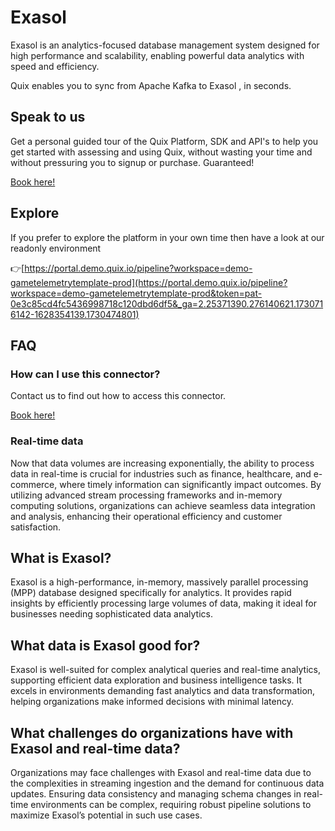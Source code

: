 <!--[tech-name]-->
# Exasol

<!--[ai-blurb-about-tech]-->
Exasol is an analytics-focused database management system designed for high performance and scalability, enabling powerful data analytics with speed and efficiency.

Quix enables you to sync from Apache Kafka <span id="to_or_from">to</span> <span id="techname">Exasol</span> , in seconds.

## Speak to us

Get a personal guided tour of the Quix Platform, SDK and API's to help you get started with assessing and using Quix, without wasting your time and without pressuring you to signup or purchase. Guaranteed!

[Book here!](https://share.hsforms.com/1iW0TmZzKQMChk0lxd_tGiw4yjw2?__hstc=175542013.19c333c2ae8002be5fbc6a17a447e442.1730474801833.1730474801833.1730716142494.2&__hssc=175542013.2.1730716142494&__hsfp=3927774151)

## Explore

If you prefer to explore the platform in your own time then have a look at our readonly environment

👉[https://portal.demo.quix.io/pipeline?workspace=demo-gametelemetrytemplate-prod](https://portal.demo.quix.io/pipeline?workspace=demo-gametelemetrytemplate-prod&token=pat-0e3c85cd4fc5436998718c120dbd6df5&_ga=2.25371390.276140621.1730716142-1628354139.1730474801)

## FAQ 

### How can I use this connector?

Contact us to find out how to access this connector.

[Book here!](https://share.hsforms.com/1iW0TmZzKQMChk0lxd_tGiw4yjw2?__hstc=175542013.19c333c2ae8002be5fbc6a17a447e442.1730474801833.1730474801833.1730716142494.2&__hssc=175542013.2.1730716142494&__hsfp=3927774151)

### Real-time data

Now that data volumes are increasing exponentially, the ability to process data in real-time is crucial for industries such as finance, healthcare, and e-commerce, where timely information can significantly impact outcomes. By utilizing advanced stream processing frameworks and in-memory computing solutions, organizations can achieve seamless data integration and analysis, enhancing their operational efficiency and customer satisfaction.

## What is <span id="techname">Exasol</span>?

<!--[tech-seo-text]-->
Exasol is a high-performance, in-memory, massively parallel processing (MPP) database designed specifically for analytics. It provides rapid insights by efficiently processing large volumes of data, making it ideal for businesses needing sophisticated data analytics.

## What data is <span id="techname">Exasol</span> good for?

<!--[tech-data-seo-text]-->
Exasol is well-suited for complex analytical queries and real-time analytics, supporting efficient data exploration and business intelligence tasks. It excels in environments demanding fast analytics and data transformation, helping organizations make informed decisions with minimal latency.

## What challenges do organizations have with <span id="techname">Exasol</span> and real-time data?

<!--[tech-challenges-seo-text]-->
Organizations may face challenges with Exasol and real-time data due to the complexities in streaming ingestion and the demand for continuous data updates. Ensuring data consistency and managing schema changes in real-time environments can be complex, requiring robust pipeline solutions to maximize Exasol’s potential in such use cases.